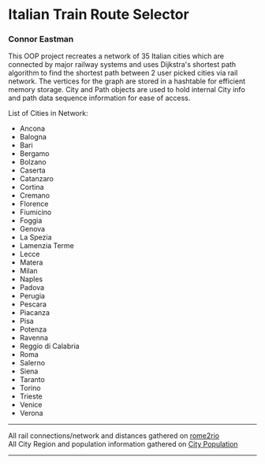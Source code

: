 # Italian Train Route Selector
### Connor Eastman


This OOP project recreates a network of 35 Italian cities which are connected by major railway systems and uses Dijkstra's shortest path algorithm 
to find the shortest path between 2 user picked cities via rail network. The vertices for the graph are stored in a hashtable for efficient memory 
storage. City and Path objects are used to hold internal City info and path data sequence information for ease of access. 


List of Cities in Network:
- Ancona
- Balogna
- Bari
- Bergamo
- Bolzano
- Caserta
- Catanzaro
- Cortina
- Cremano
- Florence
- Fiumicino
- Foggia
- Genova
- La Spezia
- Lamenzia Terme
- Lecce
- Matera
- Milan
- Naples
- Padova
- Perugia
- Pescara
- Piacanza
- Pisa
- Potenza
- Ravenna
- Reggio di Calabria
- Roma
- Salerno
- Siena
- Taranto
- Torino
- Trieste
- Venice
- Verona


 
___

All rail connections/network and distances gathered on [rome2rio](https://www.rome2rio.com/)  
All City Region and population information gathered on [City Population](https://www.citypopulation.de/en/italy/)  
___

